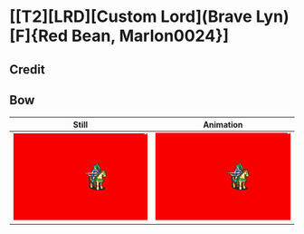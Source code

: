 # [\[T2\]\[LRD\]\[Custom Lord\]\(Brave Lyn\)\[F\]{Red Bean, Marlon0024}]

## Credit


	
## Bow

| Still | Animation |
| :---: | :-------: |
| ![Bow still](./Bow_000.png) | ![Bow animation](./Bow.gif) |

